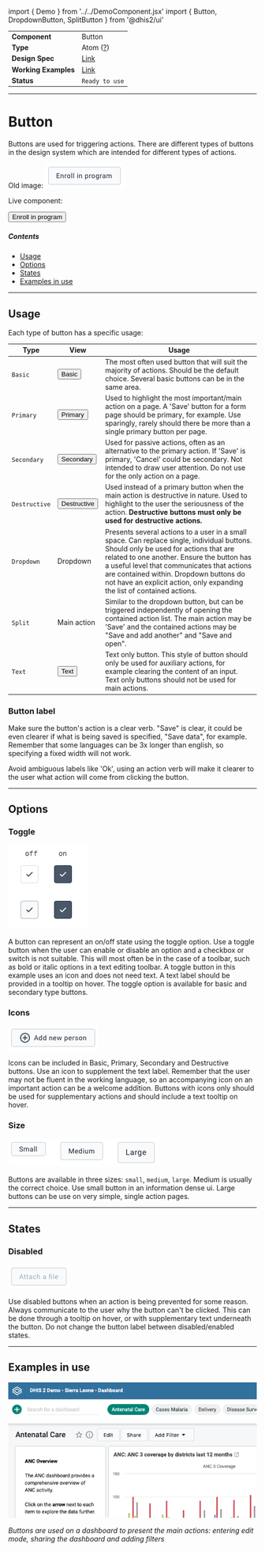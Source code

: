 import { Demo } from '../../DemoComponent.jsx'
import { Button, DropdownButton, SplitButton } from '@dhis2/ui'

|                      |                                                                             |
| -------------------- | --------------------------------------------------------------------------- |
| **Component**        | Button                                                                      |
| **Type**             | Atom ([?](http://atomicdesign.bradfrost.com/chapter-2/))                    |
| **Design Spec**      | [Link](https://sketch.cloud/s/DwkDk/a/ll8Arx)                               |
| **Working Examples** | [Link](https://ui.dhis2.nu/demo/?path=/story/actions-buttons-button--basic) |
| **Status**           | `Ready to use`                                                              |

---

# Button

Buttons are used for triggering actions. There are different types of buttons in the design system which are intended for different types of actions.

Old image:
![](../images/button.png)

Live component:

<Demo>
    <Button>Enroll in program</Button>
</Demo>

##### Contents

-   [Usage](#usage)
-   [Options](#options)
-   [States](#states)
-   [Examples in use](#examples-in-use)

---

## Usage

Each type of button has a specific usage:

| Type          | View                                      | Usage                                                                                                                                                                                                                                                                                                                                                  |
| ------------- | ----------------------------------------- | ------------------------------------------------------------------------------------------------------------------------------------------------------------------------------------------------------------------------------------------------------------------------------------------------------------------------------------------------------ |
| `Basic`       | <Button>Basic</Button>                    | The most often used button that will suit the majority of actions. Should be the default choice. Several basic buttons can be in the same area.                                                                                                                                                                                                        |
| `Primary`     | <Button primary>Primary</Button>          | Used to highlight the most important/main action on a page. A 'Save' button for a form page should be primary, for example. Use sparingly, rarely should there be more than a single primary button per page.                                                                                                                                          |
| `Secondary`   | <Button secondary>Secondary</Button>      | Used for passive actions, often as an alternative to the primary action. If 'Save' is primary, 'Cancel' could be secondary. Not intended to draw user attention. Do not use for the only action on a page.                                                                                                                                             |
| `Destructive` | <Button destructive>Destructive</Button>  | Used instead of a primary button when the main action is destructive in nature. Used to highlight to the user the seriousness of the action. **Destructive buttons must only be used for destructive actions.**                                                                                                                                        |
| `Dropdown`    | <DropdownButton>Dropdown</DropdownButton> | Presents several actions to a user in a small space. Can replace single, individual buttons. Should only be used for actions that are related to one another. Ensure the button has a useful level that communicates that actions are contained within. Dropdown buttons do not have an explicit action, only expanding the list of contained actions. |
| `Split`       | <SplitButton>Main action</SplitButton>    | Similar to the dropdown button, but can be triggered independently of opening the contained action list. The main action may be 'Save' and the contained actions may be "Save and add another" and "Save and open".                                                                                                                                    |
| `Text`        | <Button text>Text</Button>                | Text only button. This style of button should only be used for auxiliary actions, for example clearing the content of an input. Text only buttons should not be used for main actions.                                                                                                                                                                 |

### Button label

Make sure the button's action is a clear verb. "Save" is clear, it could be even clearer if what is being saved is specified, "Save data", for example. Remember that some languages can be 3x longer than english, so specifying a fixed width will not work.

Avoid ambiguous labels like 'Ok', using an action verb will make it clearer to the user what action will come from clicking the button.

---

## Options

### Toggle

![](../images/button-toggle.png)

A button can represent an on/off state using the toggle option. Use a toggle button when the user can enable or disable an option and a checkbox or switch is not suitable. This will most often be in the case of a toolbar, such as bold or italic options in a text editing toolbar. A toggle button in this example uses an icon and does not need text. A text label should be provided in a tooltip on hover. The toggle option is available for basic and secondary type buttons.

### Icons

![](../images/button-icon.png)

Icons can be included in Basic, Primary, Secondary and Destructive buttons. Use an icon to supplement the text label. Remember that the user may not be fluent in the working language, so an accompanying icon on an important action can be a welcome addition. Buttons with icons only should be used for supplementary actions and should include a text tooltip on hover.

### Size

![](../images/button-sizes.png)

Buttons are available in three sizes: `small`, `medium`, `large`. Medium is usually the correct choice. Use small button in an information dense ui. Large buttons can be use on very simple, single action pages.

---

## States

### Disabled

![](../images/button-disabled.png)

Use disabled buttons when an action is being prevented for some reason. Always communicate to the user why the button can't be clicked. This can be done through a tooltip on hover, or with supplementary text underneath the button. Do not change the button label between disabled/enabled states.

---

## Examples in use

![](../images/button-example.png)

_Buttons are used on a dashboard to present the main actions: entering edit mode, sharing the dashboard and adding filters_
